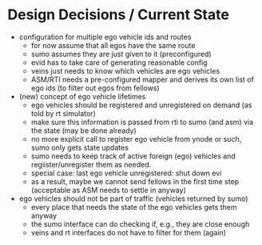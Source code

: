 Design Decisions / Current State
================================

- configuration for multiple ego vehicle ids and routes
	* for now assume that all egos have the same route
	* sumo assumes they are just given to it (preconfigured)
	* evid has to take care of generating reasonable config
	* veins just needs to know which vehicles are ego vehicles
	* ASM/RTI needs a pre-configured mapper and derives its own list of ego ids (to filter out egos from fellows)
- (new) concept of ego vehicle lifetimes
	* ego vehicles should be registered and unregistered on demand (as told by rt simulator)
	* make sure this information is passed from rti to sumo (and asm) via the state (may be done already)
	* no more explicit call to register ego vehicle from ynode or such, sumo only gets state updates
	* sumo needs to keep track of active foreign (ego) vehicles and regiister/unregister them as needed.
	* special case: last ego vehicle unregistered: shut down evi
	* as a result, maybe we cannot send fellows in the first time step (acceptable as ASM needs to settle in anyway)
- ego vehicles should not be part of traffic (vehicles returned by sumo)
	* every place that needs the state of the ego vehicles gets them anyway
	* the sumo interface can do checking if, e.g., they are close enough
	* veins and rt interfaces do not have to filter for them (again)
